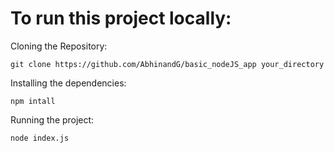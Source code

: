# To run this project locally:

Cloning the Repository:
```
git clone https://github.com/AbhinandG/basic_nodeJS_app your_directory
```

Installing the dependencies:
```
npm intall
```

Running the project:
```
node index.js
```
